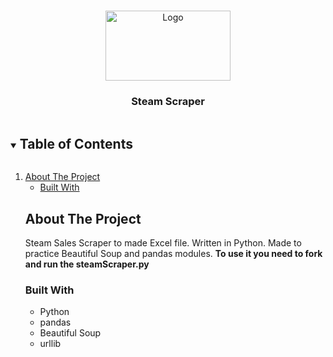 
<!-- PROJECT LOGO -->
<br />
<p align="center">
  <a href="https://github.com/eren-darici/small-practice-projects/tree/master/steamScraper">
    <img src="https://marka-logo.com/wp-content/uploads/2020/11/Steam-Logo.png" alt="Logo" width="200" height="112">
  </a>

  <h3 align="center">Steam Scraper</h3>

</p>



<!-- TABLE OF CONTENTS -->
<details open="open">
  <summary><h2 style="display: inline-block">Table of Contents</h2></summary>
  <ol>
    <li>
      <a href="#about-the-project">About The Project</a>
      <ul>
        <li><a href="#built-with">Built With</a></li>
      </ul>
    </li>



<!-- ABOUT THE PROJECT -->
## About The Project


Steam Sales Scraper to made Excel file. Written in Python. Made to practice Beautiful Soup and pandas modules.
**To use it you need to fork and run the steamScraper.py**


### Built With

* []()Python
* []()pandas
* []()Beautiful Soup
* []()urllib



